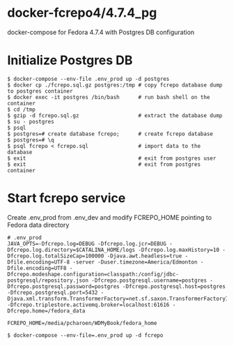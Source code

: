 # docker-fcrepo4/4.7.4_pg
docker-compose for Fedora 4.7.4 with Postgres DB configuration

# Initialize Postgres DB

```shell
$ docker-compose --env-file .env_prod up -d postgres
$ docker cp ./fcrepo.sql.gz postgres:/tmp # copy fcrepo database dump to postgres container
$ docker exec -it postgres /bin/bash      # run bash shell on the container
$ cd /tmp
$ gzip -d fcrepo.sql.gz                   # extract the database dump
$ su - postgres
$ psql
$ postgres=# create database fcrepo;      # create fcrepo database
$ postgres=# \q
$ psql fcrepo < fcrepo.sql                # import data to the database
$ exit                                    # exit from postgres user
$ exit                                    # exit from postgres container
```

# Start fcrepo service
Create .env_prod from .env_dev and modify FCREPO_HOME pointing to Fedora data directory

```shell
# .env_prod
JAVA_OPTS=-Dfcrepo.log=DEBUG -Dfcrepo.log.jcr=DEBUG -Dfcrepo.log.directory=$CATALINA_HOME/logs -Dfcrepo.log.maxHistory=10 -Dfcrepo.log.totalSizeCap=100000 -Djava.awt.headless=true -Dfile.encoding=UTF-8 -server -Duser.timezone=America/Edmonton -Dfile.encoding=UTF8 -Dfcrepo.modeshape.configuration=classpath:/config/jdbc-postgresql/repository.json -Dfcrepo.postgresql.username=postgres -Dfcrepo.postgresql.password=postgres -Dfcrepo.postgresql.host=postgres -Dfcrepo.postgresql.port=5432 -Djava.xml.transform.TransformerFactory=net.sf.saxon.TransformerFactoryImpl -Dfcrepo.triplestore.activemq.broker=localhost:61616 -Dfcrepo.home=/fedora_data

FCREPO_HOME=/media/pcharoen/WDMyBook/fedora_home
```

```shell
$ docker-compose --env-file=.env_prod up -d fcrepo
```
